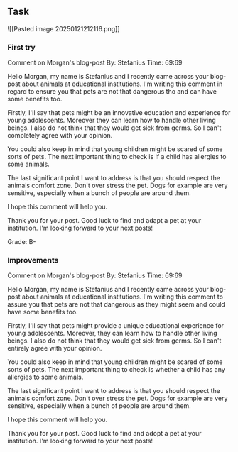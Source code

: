 ## Task
![[Pasted image 20250121212116.png]]
### First try
Comment on Morgan's blog-post
By: Stefanius
Time: 69:69

Hello Morgan, my name is Stefanius and I recently came across your blog-post about animals at educational institutions. I'm writing this comment in regard to ensure you that pets are not that dangerous tho and can have some benefits too.

Firstly, I'll say that pets might be an innovative education and experience for young adolescents. Moreover they can learn how to handle other living beings. I also do not think that they would get sick from germs. So I can't completely agree with your opinion.

You could also keep in mind that young children might be scared of some sorts of pets. The next important thing to check is if a child has allergies to some animals.

The last significant point I want to address is that you should respect the animals comfort zone. Don't over stress the pet. Dogs for example are very sensitive, especially when a bunch of people are around them.

I hope this comment will help you.

Thank you for your post. Good luck to find and adapt a pet at your institution. I'm looking forward to your next posts!

Grade: B-
### Improvements
Comment on Morgan's blog-post
By: Stefanius
Time: 69:69

Hello Morgan, my name is Stefanius and I recently came across your blog-post about animals at educational institutions. I'm writing this comment to assure you that pets are not that dangerous as they might seem and could have some benefits too.

Firstly, I'll say that pets might provide a unique educational experience for young adolescents. Moreover, they can learn how to handle other living beings. I also do not think that they would get sick from germs. So I can't entirely agree with your opinion.

You could also keep in mind that young children might be scared of some sorts of pets. The next important thing to check is whether a child has any allergies to some animals.

The last significant point I want to address is that you should respect the animals comfort zone. Don't over stress the pet. Dogs for example are very sensitive, especially when a bunch of people are around them.

I hope this comment will help you.

Thank you for your post. Good luck to find and adopt a pet at your institution. I'm looking forward to your next posts!